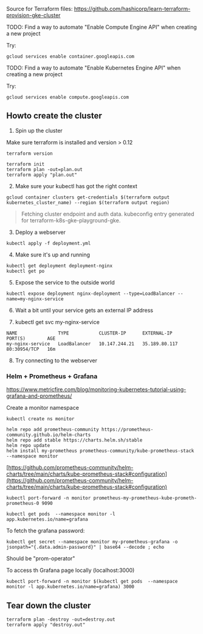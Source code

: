 Source for Terraform files: https://github.com/hashicorp/learn-terraform-provision-gke-cluster

TODO: Find a way to automate "Enable Compute Engine API" when creating a new project

Try:
```
gcloud services enable container.googleapis.com
```

TODO: Find a way to automate "Enable Kubernetes Engine API" when creating a new project

Try:
```
gcloud services enable compute.googleapis.com
```

## Howto create the cluster


1) Spin up the cluster

Make sure terraform is installed and version > 0.12

```
terraform version
```

```
terraform init
terraform plan -out=plan.out
terraform apply "plan.out"
```

2) Make sure your kubectl has got the right context

```
gcloud container clusters get-credentials $(terraform output kubernetes_cluster_name) --region $(terraform output region)
```

> Fetching cluster endpoint and auth data.
> kubeconfig entry generated for terraform-k8s-gke-playground-gke.

3) Deploy a webserver

```
kubectl apply -f deployment.yml
```

4) Make sure it's up and running

```
kubectl get deployment deployment-nginx
kubectl get po
```

5) Expose the service to the outside world

```
kubectl expose deployment nginx-deployment --type=LoadBalancer --name=my-nginx-service
```

6) Wait a bit until your service gets an external IP address

7) kubectl get svc my-nginx-service

```
NAME               TYPE           CLUSTER-IP      EXTERNAL-IP     PORT(S)        AGE
my-nginx-service   LoadBalancer   10.147.244.21   35.189.80.117   80:30954/TCP   16m
```

8) Try connecting to the webserver



### Helm + Prometheus + Grafana


https://www.metricfire.com/blog/monitoring-kubernetes-tutorial-using-grafana-and-prometheus/

Create a monitor namespace

```
kubectl create ns monitor
```

```
helm repo add prometheus-community https://prometheus-community.github.io/helm-charts
helm repo add stable https://charts.helm.sh/stable
helm repo update
helm install my-prometheus prometheus-community/kube-prometheus-stack --namespace monitor
```

[https://github.com/prometheus-community/helm-charts/tree/main/charts/kube-prometheus-stack#configuration](https://github.com/prometheus-community/helm-charts/tree/main/charts/kube-prometheus-stack#configuration)

```
kubectl port-forward -n monitor prometheus-my-prometheus-kube-prometh-prometheus-0 9090
```

```
kubectl get pods  --namespace monitor -l app.kubernetes.io/name=grafana
```

To fetch the grafana password:
```
kubectl get secret --namespace monitor my-prometheus-grafana -o jsonpath="{.data.admin-password}" | base64 --decode ; echo
```

Should be "prom-operator"


To access th Grafana page locally (localhost:3000)
```
kubectl port-forward -n monitor $(kubectl get pods  --namespace monitor -l app.kubernetes.io/name=grafana) 3000
```

## Tear down the cluster

```
terraform plan -destroy -out=destroy.out
terraform apply "destroy.out"
```
```
